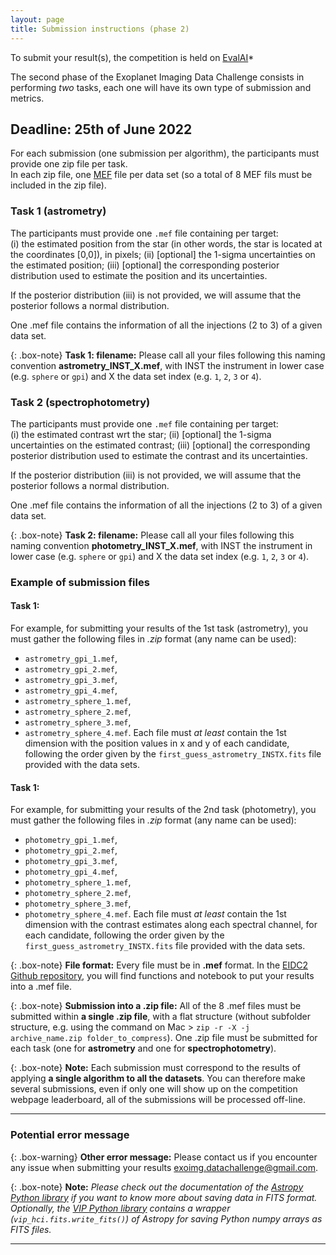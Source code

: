 ```yaml
---
layout: page
title: Submission instructions (phase 2)
---
```


To submit your result(s), the competition is held on [EvalAI](https://eval.ai/web/challenges/challenge-page/1717/)*

The second phase of the Exoplanet Imaging Data Challenge consists in performing *two* tasks, each one will have its own type of submission and metrics.


## Deadline: 25th of June 2022
For each submission (one submission per algorithm), the participants must provide one zip file per task. <br>
In each zip file, one [MEF](https://en.wikipedia.org/wiki/Modernized_e-File) file per data set (so a total of 8 MEF fils must be included in the zip file).

### Task 1 (astrometry)
The participants must provide one `.mef` file containing per target: <br>
(i) the estimated position from the star (in other words, the star is located at the coordinates [0,0]), in pixels;
(ii) [optional] the 1-sigma uncertainties on the estimated position;
(iii) [optional] the corresponding posterior distribution used to estimate the position and its uncertainties.

If the posterior distribution (iii) is not provided, we will assume that the posterior follows a normal distribution. 

One .mef file contains the information of all the injections (2 to 3) of a given data set.

{: .box-note}
**Task 1: filename:** Please call all your files following this naming convention **astrometry_INST_X.mef**, with INST the instrument in lower case (e.g. `sphere` or `gpi`) and X the data set index (e.g. `1`, `2`, `3` or `4`).


### Task 2 (spectrophotometry)
The participants must provide one `.mef` file containing per target: <br>
(i) the estimated contrast wrt the star;
(ii) [optional] the 1-sigma uncertainties on the estimated contrast;
(iii) [optional] the corresponding posterior distribution used to estimate the contrast and its uncertainties.

If the posterior distribution (iii) is not provided, we will assume that the posterior follows a normal distribution. 

One .mef file contains the information of all the injections (2 to 3) of a given data set.

{: .box-note}
**Task 2: filename:** Please call all your files following this naming convention **photometry_INST_X.mef**, with INST the instrument in lower case (e.g. `sphere` or `gpi`) and X the data set index (e.g. `1`, `2`, `3` or `4`).


### Example of submission files

#### Task 1:
For example, for submitting your results of the 1st task (astrometry), you must gather the following files in *.zip* format (any name can be used): 
* ``astrometry_gpi_1.mef``,
* ``astrometry_gpi_2.mef``,
* ``astrometry_gpi_3.mef``, 
* ``astrometry_gpi_4.mef``, 
* ``astrometry_sphere_1.mef``,
* ``astrometry_sphere_2.mef``,
* ``astrometry_sphere_3.mef``,
* ``astrometry_sphere_4.mef``.
Each file must *at least* contain the 1st dimension with the position values in x and y of each candidate, following the order given by the `first_guess_astrometry_INSTX.fits` file provided with the data sets. 

#### Task 1:
For example, for submitting your results of the 2nd task (photometry), you must gather the following files in *.zip* format (any name can be used): 
* ``photometry_gpi_1.mef``,
* ``photometry_gpi_2.mef``,
* ``photometry_gpi_3.mef``, 
* ``photometry_gpi_4.mef``, 
* ``photometry_sphere_1.mef``,
* ``photometry_sphere_2.mef``,
* ``photometry_sphere_3.mef``,
* ``photometry_sphere_4.mef``.
Each file must *at least* contain the 1st dimension with the contrast estimates along each spectral channel, for each candidate, following the order given by the `first_guess_astrometry_INSTX.fits` file provided with the data sets. 

{: .box-note}
**File format:** Every file must be in **.mef** format. In the [EIDC2 Github repository](https://github.com/exoplanet-imaging-challenge/phase2/tree/main/eidc2), you will find functions and notebook to put your results into a .mef file.

{: .box-note}
**Submission into a .zip file:** All of the 8 .mef files must be submitted within **a single .zip file**, with a flat structure (without subfolder structure, e.g. using the command on Mac > ``zip -r -X -j archive_name.zip folder_to_compress``).
One .zip file must be submitted for each task (one for **astrometry** and one for **spectrophotometry**).

{: .box-note}
**Note:** Each submission must correspond to the results of applying **a single algorithm to all the datasets**. You can therefore make several submissions, even if only one will show up on the competition webpage leaderboard, all of the submissions will be processed off-line.

*** 

### Potential error message

{: .box-warning}
**Other error message:** Please contact us if you encounter any issue when submitting your results <exoimg.datachallenge@gmail.com>.

{: .box-note}
**Note:** *Please check out the documentation of the [Astropy Python library](http://docs.astropy.org/en/stable/io/fits/) if you want to know more about saving data in FITS format. Optionally, the [VIP Python library]((https://github.com/vortex-exoplanet/VIP)) contains a wrapper (``vip_hci.fits.write_fits()``) of Astropy for saving Python numpy arrays as FITS files.*

*** 
